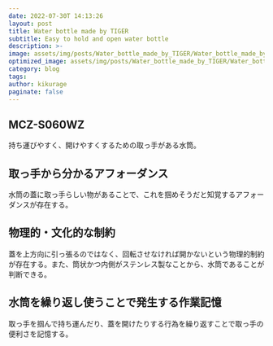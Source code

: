 ```yaml
---
date: 2022-07-30T 14:13:26
layout: post
title: Water bottle made by TIGER
subtitle: Easy to hold and open water bottle
description: >-
image: assets/img/posts/Water_bottle_made_by_TIGER/Water_bottle_made_by_TIGER.jpg
optimized_image: assets/img/posts/Water_bottle_made_by_TIGER/Water_bottle_made_by_TIGER_resized_thumbnail.jpg
category: blog
tags: 
author: kikurage
paginate: false
---
```


## MCZ-S060WZ

持ち運びやすく、開けやすくするための取っ手がある水筒。

## 取っ手から分かるアフォーダンス

水筒の蓋に取っ手らしい物があることで、これを掴めそうだと知覚するアフォーダンスが存在する。

## 物理的・文化的な制約

蓋を上方向に引っ張るのではなく、回転させなければ開かないという物理的制約が存在する。また、筒状かつ内側がステンレス製なことから、水筒であることが判断できる。

## 水筒を繰り返し使うことで発生する作業記憶

取っ手を掴んで持ち運んだり、蓋を開けたりする行為を繰り返すことで取っ手の便利さを記憶する。